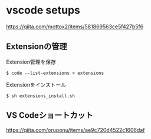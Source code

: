 # vscode setups

https://qiita.com/mottox2/items/581869563ce5f427b5f6


## Extensionの管理

Extension管理を保存

```
$ code --list-extensions > extensions
```

Extensionをインストール

```
$ sh extensions_install.sh
```

## VS Codeショートカット

https://qiita.com/oruponu/items/ae9c720d4522c1606daf
